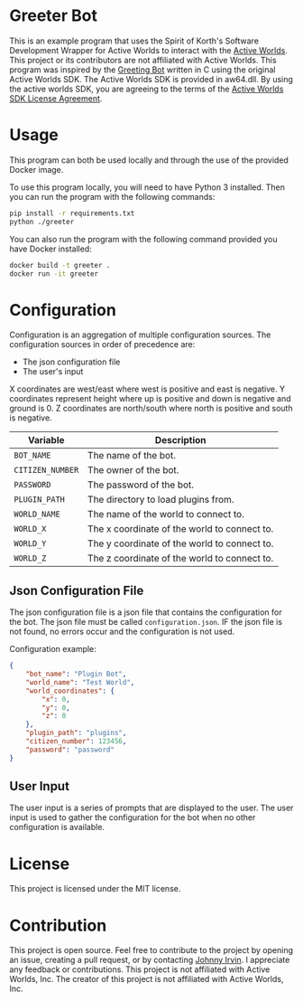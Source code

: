 # Greeter Bot

This is an example program that uses the Spirit of Korth's Software Development Wrapper for Active Worlds to interact with the [Active Worlds](https://www.activeworlds.com). This project or its contributors are not affiliated with Active Worlds. This program was inspired by the [Greeting Bot](http://wiki.activeworlds.com/index.php?title=SDK_Sample_Program_1) written in C using the original Active Worlds SDK. The Active Worlds SDK is provided in aw64.dll. By using the active worlds SDK, you are agreeing to the terms of the [Active Worlds SDK License Agreement](https://www.activeworlds.com/sdk/download.htm).

# Usage

This program can both be used locally and through the use of the provided Docker image.

To use this program locally, you will need to have Python 3 installed. Then you can run the program with the following commands:
```bash
pip install -r requirements.txt
python ./greeter
```

You can also run the program with the following command provided you have Docker installed:
```bash
docker build -t greeter .
docker run -it greeter
```

# Configuration

Configuration is an aggregation of multiple configuration sources. The configuration sources in order of precedence are:

- The json configuration file
- The user's input

X coordinates are west/east where west is positive and east is negative.
Y coordinates represent height where up is positive and down is negative and ground is 0.
Z coordinates are north/south where north is positive and south is negative.

| Variable | Description |
|---------|-------------|
| `BOT_NAME` | The name of the bot. |
| `CITIZEN_NUMBER` | The owner of the bot. |
| `PASSWORD` | The password of the bot. |
| `PLUGIN_PATH` | The directory to load plugins from. |
| `WORLD_NAME` | The name of the world to connect to. |
| `WORLD_X` | The x coordinate of the world to connect to. |
| `WORLD_Y` | The y coordinate of the world to connect to. |
| `WORLD_Z` | The z coordinate of the world to connect to. |

## Json Configuration File

The json configuration file is a json file that contains the configuration for the bot. The json file must be called `configuration.json`. IF the json file is not found, no errors occur and the configuration is not used.

Configuration example:
```json
{
    "bot_name": "Plugin Bot",
    "world_name": "Test World",
    "world_coordinates": {
        "x": 0,
        "y": 0,
        "z": 0
    },
    "plugin_path": "plugins",
    "citizen_number": 123456,
    "password": "password"
}
```

## User Input

The user input is a series of prompts that are displayed to the user. The user input is used to gather the configuration for the bot when no other configuration is available.


# License

This project is licensed under the MIT license.

# Contribution

This project is open source. Feel free to contribute to the project by opening an issue, creating a pull request, or by contacting [Johnny Irvin](mailto:irvinjohnathan@gmail.com). I appreciate any feedback or contributions. This project is not affiliated with Active Worlds, Inc. The creator of this project is not affiliated with Active Worlds, Inc.
